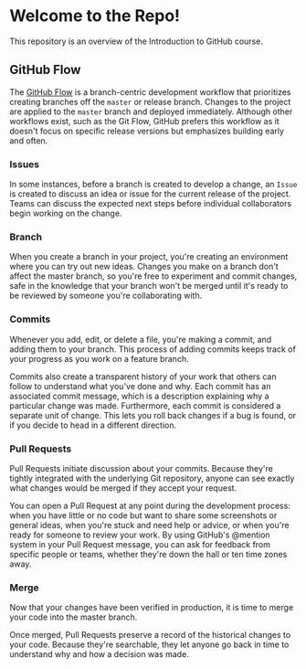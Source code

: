 # Welcome to the Repo!
This repository is an overview of the Introduction to GitHub course.

## GitHub Flow
The [GitHub Flow](https://guides.github.com/introduction/flow/) is a branch-centric development workflow that prioritizes creating branches off the `master` or release branch. Changes to the project are applied to the `master` branch and deployed immediately. Although other workflows exist, such as the Git Flow, GitHub prefers this workflow as it doesn't focus on specific release versions but emphasizes building early and often.

### Issues
In some instances, before a branch is created to develop a change, an `Issue` is created to discuss an idea or issue for the current release of the project. Teams can discuss the expected next steps before individual collaborators begin working on the change.

### Branch
When you create a branch in your project, you're creating an environment where you can try out new ideas. Changes you make on a branch don't affect the master branch, so you're free to experiment and commit changes, safe in the knowledge that your branch won't be merged until it's ready to be reviewed by someone you're collaborating with.

### Commits
Whenever you add, edit, or delete a file, you're making a commit, and adding them to your branch. This process of adding commits keeps track of your progress as you work on a feature branch.

Commits also create a transparent history of your work that others can follow to understand what you've done and why. Each commit has an associated commit message, which is a description explaining why a particular change was made. Furthermore, each commit is considered a separate unit of change. This lets you roll back changes if a bug is found, or if you decide to head in a different direction.

### Pull Requests 
Pull Requests initiate discussion about your commits. Because they're tightly integrated with the underlying Git repository, anyone can see exactly what changes would be merged if they accept your request.

You can open a Pull Request at any point during the development process: when you have little or no code but want to share some screenshots or general ideas, when you're stuck and need help or advice, or when you're ready for someone to review your work. By using GitHub's @mention system in your Pull Request message, you can ask for feedback from specific people or teams, whether they're down the hall or ten time zones away.

### Merge
Now that your changes have been verified in production, it is time to merge your code into the master branch.

Once merged, Pull Requests preserve a record of the historical changes to your code. Because they're searchable, they let anyone go back in time to understand why and how a decision was made.
